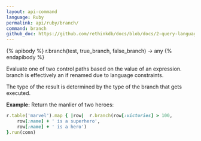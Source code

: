 ```yaml
---
layout: api-command 
language: Ruby
permalink: api/ruby/branch/
command: branch 
github_doc: https://github.com/rethinkdb/docs/blob/docs/2-query-language/api/ruby/control-structures/branch.md
---
```


{% apibody %}
r.branch(test, true_branch, false_branch) &rarr; any
{% endapibody %}

Evaluate one of two control paths based on the value of an expression. branch is effectively an if renamed due to language constraints.

The type of the result is determined by the type of the branch that gets executed.

__Example:__ Return the manlier of two heroes:

```rb
r.table('marvel').map { |row|  r.branch(row[:victories] > 100,
    row[:name] + ' is a superhero',
    row[:name] + ' is a hero')
}.run(conn)
```
